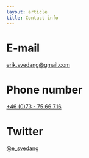 ```yaml
---
layout: article
title: Contact info
---
```


# E-mail

[erik.svedang@gmail.com](mailto:erik.svedang@gmail.com)

# Phone number
[+46 (0)73 - 75 66 716](tel:+46737566716)

# Twitter
[@e_svedang](http://twitter.com/e_svedang)
